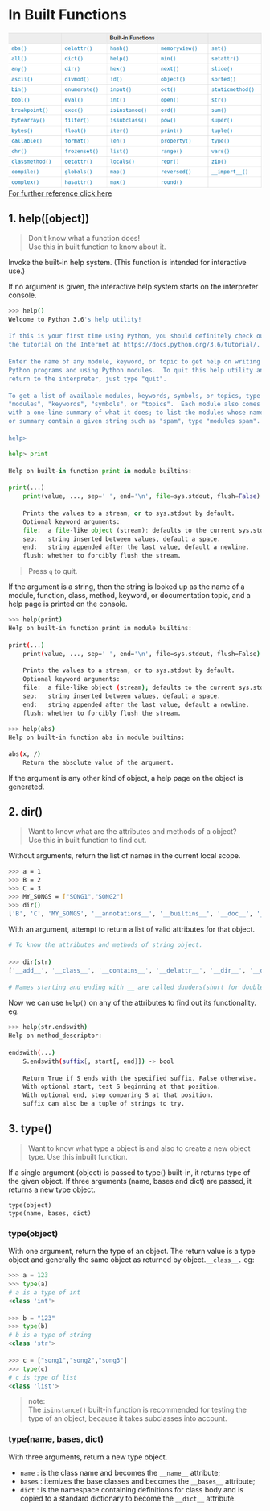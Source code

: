 # In Built Functions
![Built in Functions](./img/builtfun.png)
[For further reference click here](https://docs.python.org/3/library/functions.html)
## 1. help([object])
> Don't know what a function does!<br> 
> Use this in built function to know about it. 

Invoke the built-in help system. (This function is intended for interactive use.)

If no argument is given, the interactive help system starts on the interpreter console.
```bash
>>> help()
Welcome to Python 3.6's help utility!

If this is your first time using Python, you should definitely check out
the tutorial on the Internet at https://docs.python.org/3.6/tutorial/.

Enter the name of any module, keyword, or topic to get help on writing
Python programs and using Python modules.  To quit this help utility and
return to the interpreter, just type "quit".

To get a list of available modules, keywords, symbols, or topics, type
"modules", "keywords", "symbols", or "topics".  Each module also comes
with a one-line summary of what it does; to list the modules whose name
or summary contain a given string such as "spam", type "modules spam".

help>
```
```python
help> print

Help on built-in function print in module builtins:

print(...)
    print(value, ..., sep=' ', end='\n', file=sys.stdout, flush=False)
    
    Prints the values to a stream, or to sys.stdout by default.
    Optional keyword arguments:
    file:  a file-like object (stream); defaults to the current sys.stdout.
    sep:   string inserted between values, default a space.
    end:   string appended after the last value, default a newline.
    flush: whether to forcibly flush the stream.
```
>Press `q` to quit.

If the argument is a string, then the string is looked up as the name of a module, function, class, method, keyword, or documentation topic, and a help page is printed on the console.
```bash
>>> help(print)
Help on built-in function print in module builtins:

print(...)
    print(value, ..., sep=' ', end='\n', file=sys.stdout, flush=False)
    
    Prints the values to a stream, or to sys.stdout by default.
    Optional keyword arguments:
    file:  a file-like object (stream); defaults to the current sys.stdout.
    sep:   string inserted between values, default a space.
    end:   string appended after the last value, default a newline.
    flush: whether to forcibly flush the stream.
```
```bash
>>> help(abs)
Help on built-in function abs in module builtins:

abs(x, /)
    Return the absolute value of the argument.

```

If the argument is any other kind of object, a help page on the object is generated.


## 2. dir()
> Want to know what are the attributes and methods of a object?<br>
> Use this in built function to find out.

Without arguments, return the list of names in the current local scope.
```bash
>>> a = 1
>>> B = 2
>>> C = 3
>>> MY_SONGS = ["SONG1","SONG2"]
>>> dir()
['B', 'C', 'MY_SONGS', '__annotations__', '__builtins__', '__doc__', '__loader__', '__name__', '__package__', '__spec__', 'a']
```
With an argument, attempt to return a list of valid attributes for that object.
```bash
# To know the attributes and methods of string object.

>>> dir(str)
['__add__', '__class__', '__contains__', '__delattr__', '__dir__', '__doc__', '__eq__', '__format__', '__ge__', '__getattribute__', '__getitem__', '__getnewargs__', '__gt__', '__hash__', '__init__', '__init_subclass__', '__iter__', '__le__', '__len__', '__lt__', '__mod__', '__mul__', '__ne__', '__new__', '__reduce__', '__reduce_ex__', '__repr__', '__rmod__', '__rmul__', '__setattr__', '__sizeof__', '__str__', '__subclasshook__', 'capitalize', 'casefold', 'center', 'count', 'encode', 'endswith', 'expandtabs', 'find', 'format', 'format_map', 'index', 'isalnum', 'isalpha', 'isdecimal', 'isdigit', 'isidentifier', 'islower', 'isnumeric', 'isprintable', 'isspace', 'istitle', 'isupper', 'join', 'ljust', 'lower', 'lstrip', 'maketrans', 'partition', 'replace', 'rfind', 'rindex', 'rjust', 'rpartition', 'rsplit', 'rstrip', 'split', 'splitlines', 'startswith', 'strip', 'swapcase', 'title', 'translate', 'upper', 'zfill']

# Names starting and ending with __ are called dunders(short for double underscore).
```
Now we can use `help()` on any of the attributes to find out its functionality.
eg.
```bash
>>> help(str.endswith)
Help on method_descriptor:

endswith(...)
    S.endswith(suffix[, start[, end]]) -> bool
    
    Return True if S ends with the specified suffix, False otherwise.
    With optional start, test S beginning at that position.
    With optional end, stop comparing S at that position.
    suffix can also be a tuple of strings to try.
```


## 3. type()
> Want to know what type a object is and also to create a new object type.
> Use this inbuilt function.

If a single argument (object) is passed to type() built-in, it returns type of the given object. If three arguments (name, bases and dict) are passed, it returns a new type object.
```
type(object)
type(name, bases, dict)
```
### type(object)
With one argument, return the type of an object. The return value is a type object and generally the same object as returned by object.`__class__.`
eg:
```python
>>> a = 123
>>> type(a)
# a is a type of int
<class 'int'>

>>> b = "123"
>>> type(b)
# b is a type of string 
<class 'str'>

>>> c = ["song1","song2","song3"]
>>> type(c)
# c is type of list
<class 'list'>
```
> note: <br>
The `isinstance()` built-in function is recommended for testing the type of an object, because it takes subclasses into account.


### type(name, bases, dict)
With three arguments, return a new type object.

* `name`  : is the class name and becomes the `__name__` attribute;
* `bases` : itemizes the base classes and becomes the `__bases__` attribute;
* `dict`  : is the namespace containing definitions for class body and is copied to a standard dictionary to become the `__dict__` attribute.

